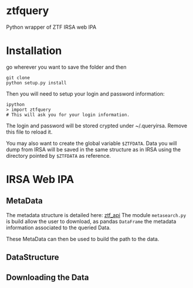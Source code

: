 # ztfquery
Python wrapper of ZTF IRSA web IPA

# Installation

go wherever you want to save the folder and then
```
git clone 
python setup.py install
```
Then you will need to setup your login and password information:
```
ipython
> import ztfquery
# This will ask you for your login information.
```
The login and password will be stored crypted under ~/.queryirsa. Remove this file to reload it.

You may also want to create the global variable `$ZTFDATA`. Data you will dump from IRSA will be saved in the same structure as in  IRSA using the directory pointed by `$ZTFDATA` as reference.




# IRSA Web IPA

## MetaData
The metadata structure is detailed here: [ztf_api](https://irsa.ipac.caltech.edu/docs/program_interface/ztf_api.html)
The module `metasearch.py` is build allow the user to download, as pandas `DataFrame` the metadata information associated to the queried Data.

These MetaData can then be used to build the path to the data.

## DataStructure

## Downloading the Data
